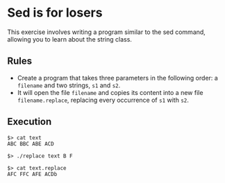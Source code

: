 # Sed is for losers
This exercise involves writing a program similar to the sed command, allowing you to learn about the string class.

## Rules
* Create a program that takes three parameters in the following order: a `filename` and two strings, `s1` and `s2`.
* It will open the file `filename` and copies its content into a new file `filename.replace`, replacing every occurrence of `s1` with `s2`.

## Execution
  ``` 
  $> cat text
  ABC BBC ABE ACD

  $> ./replace text B F

  $> cat text.replace
  AFC FFC AFE ACDb
  ```
